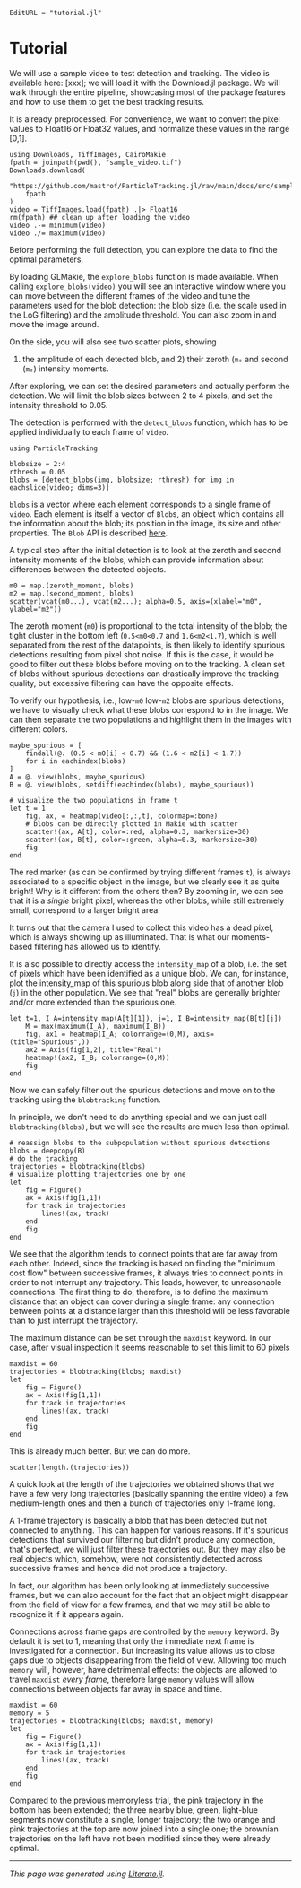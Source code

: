 ```@meta
EditURL = "tutorial.jl"
```

# Tutorial

We will use a sample video to test detection and tracking.
The video is available here: [xxx]; we will load it with the
Download.jl package.
We will walk through the entire pipeline, showcasing most of the
package features and how to use them to get the best tracking results.

It is already preprocessed.
For convenience, we want to convert the pixel values to Float16 or Float32
values, and normalize these values in the range [0,1].

````@example tutorial
using Downloads, TiffImages, CairoMakie
fpath = joinpath(pwd(), "sample_video.tif")
Downloads.download(
    "https://github.com/mastrof/ParticleTracking.jl/raw/main/docs/src/sample_video.tif",
    fpath
)
video = TiffImages.load(fpath) .|> Float16
rm(fpath) ## clean up after loading the video
video .-= minimum(video)
video ./= maximum(video)
````

Before performing the full detection, you can explore the data
to find the optimal parameters.

By loading GLMakie, the `explore_blobs` function is made available.
When calling `explore_blobs(video)` you will see an interactive window
where you can move between the different frames of the video and tune
the parameters used for the blob detection: the blob size (i.e. the scale
used in the LoG filtering) and the amplitude threshold.
You can also zoom in and move the image around.

On the side, you will also see two scatter plots, showing
1) the amplitude of each detected blob, and 2) their zeroth (`m₀`
and second (`m₂`) intensity moments.


After exploring, we can set the desired parameters and actually perform the detection.
We will limit the blob sizes between 2 to 4 pixels, and set the intensity
threshold to 0.05.

The detection is performed with the `detect_blobs` function, which has to
be applied individually to each frame of `video`.

````@example tutorial
using ParticleTracking

blobsize = 2:4
rthresh = 0.05
blobs = [detect_blobs(img, blobsize; rthresh) for img in eachslice(video; dims=3)]
````

`blobs` is a vector where each element corresponds to a single frame of `video`.
Each element is itself a vector of `Blob`s, an object which contains all the
information about the blob; its position in the image, its size and other properties.
The `Blob` API is described [here](XXX).

A typical step after the initial detection is to look at the zeroth and second
intensity moments of the blobs, which can provide information about differences
between the detected objects.

````@example tutorial
m0 = map.(zeroth_moment, blobs)
m2 = map.(second_moment, blobs)
scatter(vcat(m0...), vcat(m2...); alpha=0.5, axis=(xlabel="m0", ylabel="m2"))
````

The zeroth moment (`m0`) is proportional to the total intensity of the blob;
the tight cluster in the bottom left (`0.5<m0<0.7` and `1.6<m2<1.7`), which
is well separated from the rest of the datapoints,
is then likely to identify spurious detections resulting from pixel shot noise.
If this is the case, it would be good to filter out these blobs
before moving on to the tracking.
A clean set of blobs without spurious detections can drastically
improve the tracking quality, but excessive filtering can have the
opposite effects.

To verify our hypothesis, i.e., low-`m0` low-`m2` blobs are spurious detections,
we have to visually check what these blobs correspond to in the image.
We can then separate the two populations and highlight them in the images
with different colors.

````@example tutorial
maybe_spurious = [
    findall(@. (0.5 < m0[i] < 0.7) && (1.6 < m2[i] < 1.7))
    for i in eachindex(blobs)
]
A = @. view(blobs, maybe_spurious)
B = @. view(blobs, setdiff(eachindex(blobs), maybe_spurious))

# visualize the two populations in frame t
let t = 1
    fig, ax, = heatmap(video[:,:,t], colormap=:bone)
    # blobs can be directly plotted in Makie with scatter
    scatter!(ax, A[t], color=:red, alpha=0.3, markersize=30)
    scatter!(ax, B[t], color=:green, alpha=0.3, markersize=30)
    fig
end
````

The red marker (as can be confirmed by trying different frames `t`), is always
associated to a specific object in the image, but we clearly see it as quite bright!
Why is it different from the others then?
By zooming in, we can see that it is a *single* bright pixel, whereas the other blobs,
while still extremely small, correspond to a larger bright area.

It turns out that the camera I used to collect this video has a dead pixel, which
is always showing up as illuminated.
That is what our moments-based filtering has allowed us to identify.

It is also possible to directly access the `intensity_map` of a blob, i.e. the set of
pixels which have been identified as a unique blob.
We can, for instance, plot the intensity_map of this spurious blob along side that
of another blob (`j`) in the other population.
We see that "real" blobs are generally brighter and/or more extended than the spurious
one.

````@example tutorial
let t=1, I_A=intensity_map(A[t][1]), j=1, I_B=intensity_map(B[t][j])
    M = max(maximum(I_A), maximum(I_B))
    fig, ax1 = heatmap(I_A; colorrange=(0,M), axis=(title="Spurious",))
    ax2 = Axis(fig[1,2], title="Real")
    heatmap!(ax2, I_B; colorrange=(0,M))
    fig
end
````

Now we can safely filter out the spurious detections and move on to the tracking
using the `blobtracking` function.

In principle, we don't need to do anything special and we can just call
`blobtracking(blobs)`, but we will see the results are much less than optimal.

````@example tutorial
# reassign blobs to the subpopulation without spurious detections
blobs = deepcopy(B)
# do the tracking
trajectories = blobtracking(blobs)
# visualize plotting trajectories one by one
let
    fig = Figure()
    ax = Axis(fig[1,1])
    for track in trajectories
        lines!(ax, track)
    end
    fig
end
````

We see that the algorithm tends to connect points that are far away from each other.
Indeed, since the tracking is based on finding the "minimum cost flow" between
successive frames, it always tries to connect points in order to not interrupt
any trajectory. This leads, however, to unreasonable connections.
The first thing to do, therefore, is to define the maximum distance that an object
can cover during a single frame: any connection between points at a distance
larger than this threshold will be less favorable than to just interrupt
the trajectory.

The maximum distance can be set through the `maxdist` keyword.
In our case, after visual inspection it seems reasonable to set
this limit to 60 pixels

````@example tutorial
maxdist = 60
trajectories = blobtracking(blobs; maxdist)
let
    fig = Figure()
    ax = Axis(fig[1,1])
    for track in trajectories
        lines!(ax, track)
    end
    fig
end
````

This is already much better.
But we can do more.

````@example tutorial
scatter(length.(trajectories))
````

A quick look at the length of the trajectories we obtained
shows that we have a few very long trajectories (basically spanning the entire video)
a few medium-length ones and then a bunch of trajectories only 1-frame long.

A 1-frame trajectory is basically a blob that has been detected but not connected to
anything. This can happen for various reasons.
If it's spurious detections that survived our filtering but didn't produce
any connection, that's perfect, we will just filter these trajectories out.
But they may also be real objects which, somehow, were not consistently detected
across successive frames and hence did not produce a trajectory.

In fact, our algorithm has been only looking at immediately successive frames,
but we can also account for the fact that an object might disappear from the
field of view for a few frames, and that we may still be able to recognize it
if it appears again.

Connections across frame gaps are controlled by the `memory` keyword.
By default it is set to 1, meaning that only the immediate next frame is
investigated for a connection. But increasing its value allows us to close
gaps due to objects disappearing from the field of view.
Allowing too much `memory` will, however, have detrimental effects:
the objects are allowed to travel `maxdist` *every frame*, therefore large
`memory` values will allow connections between objects far away in space and time.

````@example tutorial
maxdist = 60
memory = 5
trajectories = blobtracking(blobs; maxdist, memory)
let
    fig = Figure()
    ax = Axis(fig[1,1])
    for track in trajectories
        lines!(ax, track)
    end
    fig
end
````

Compared to the previous memoryless trial, the pink trajectory in the bottom
has been extended; the three nearby blue, green, light-blue segments now constitute
a single, longer trajectory; the two orange and pink trajectories at the top
are now joined into a single one; the brownian trajectories on the left
have not been modified since they were already optimal.

---

*This page was generated using [Literate.jl](https://github.com/fredrikekre/Literate.jl).*

